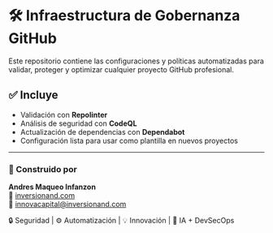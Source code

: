 # 🛠️ Infraestructura de Gobernanza GitHub

Este repositorio contiene las configuraciones y políticas automatizadas para validar, proteger y optimizar cualquier proyecto GitHub profesional.

## ✅ Incluye

- Validación con **Repolinter**
- Análisis de seguridad con **CodeQL**
- Actualización de dependencias con **Dependabot**
- Configuración lista para usar como plantilla en nuevos proyectos

---

### 📌 Construido por

**Andres Maqueo Infanzon**  
🔗 [inversionand.com](https://inversionand.com)  
📧 innovacapital@inversionand.com  

🔒 Seguridad | ⚙️ Automatización | 💡 Innovación | 🤖 IA + DevSecOps
